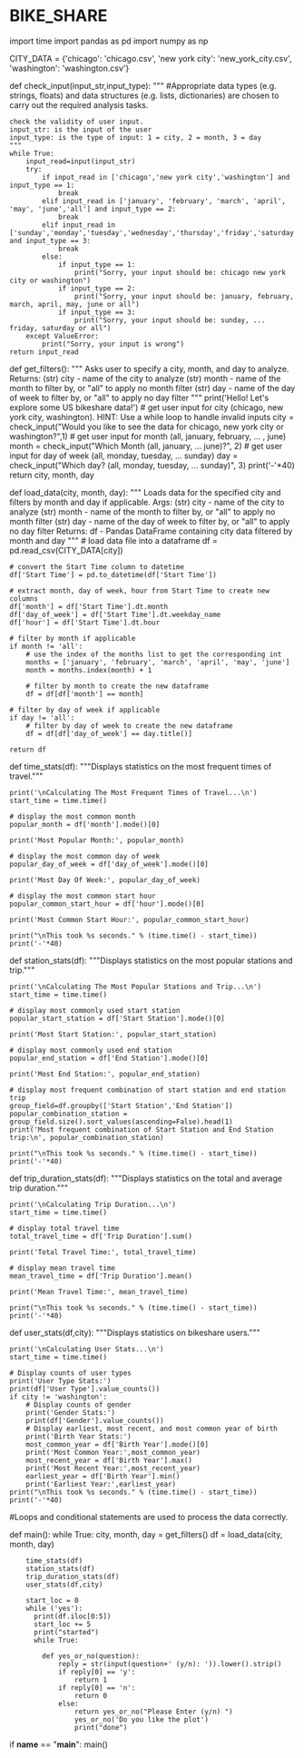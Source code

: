 # BIKE_SHARE
import time
import pandas as pd
import numpy as np

CITY_DATA = {'chicago': 'chicago.csv',
              'new york city': 'new_york_city.csv',
              'washington': 'washington.csv'}


def check_input(input_str,input_type):
    """
    #Appropriate data types (e.g. strings, floats) and data structures (e.g. lists, dictionaries) are chosen to carry out the required analysis tasks.
    
    check the validity of user input.
    input_str: is the input of the user
    input_type: is the type of input: 1 = city, 2 = month, 3 = day
    """
    while True:
        input_read=input(input_str)
        try:
            if input_read in ['chicago','new york city','washington'] and input_type == 1:
                break
            elif input_read in ['january', 'february', 'march', 'april', 'may', 'june','all'] and input_type == 2:
                break
            elif input_read in ['sunday','monday','tuesday','wednesday','thursday','friday','saturday','all'] and input_type == 3:
                break
            else:
                if input_type == 1:
                    print("Sorry, your input should be: chicago new york city or washington")
                if input_type == 2:
                    print("Sorry, your input should be: january, february, march, april, may, june or all")
                if input_type == 3:
                    print("Sorry, your input should be: sunday, ... friday, saturday or all")
        except ValueError:
            print("Sorry, your input is wrong")
    return input_read

def get_filters():
    """
    Asks user to specify a city, month, and day to analyze.
    Returns:
        (str) city - name of the city to analyze
        (str) month - name of the month to filter by, or "all" to apply no month filter
        (str) day - name of the day of week to filter by, or "all" to apply no day filter
    """
    print('Hello! Let\'s explore some US bikeshare data!')
    # get user input for city (chicago, new york city, washington). HINT: Use a while loop to handle invalid inputs
    city = check_input("Would you like to see the data for chicago, new york city or washington?",1)
    # get user input for month (all, january, february, ... , june)
    month = check_input("Which Month (all, january, ... june)?", 2)
    # get user input for day of week (all, monday, tuesday, ... sunday)
    day = check_input("Which day? (all, monday, tuesday, ... sunday)", 3)
    print('-'*40)
    return city, month, day

def load_data(city, month, day):
    """
    Loads data for the specified city and filters by month and day if applicable.
    Args:
        (str) city - name of the city to analyze
        (str) month - name of the month to filter by, or "all" to apply no month filter
        (str) day - name of the day of week to filter by, or "all" to apply no day filter
    Returns:
        df - Pandas DataFrame containing city data filtered by month and day
    """
    # load data file into a dataframe
    df = pd.read_csv(CITY_DATA[city])

    # convert the Start Time column to datetime
    df['Start Time'] = pd.to_datetime(df['Start Time'])

    # extract month, day of week, hour from Start Time to create new columns
    df['month'] = df['Start Time'].dt.month
    df['day_of_week'] = df['Start Time'].dt.weekday_name
    df['hour'] = df['Start Time'].dt.hour

    # filter by month if applicable
    if month != 'all':
        # use the index of the months list to get the corresponding int
        months = ['january', 'february', 'march', 'april', 'may', 'june']
        month = months.index(month) + 1

        # filter by month to create the new dataframe
        df = df[df['month'] == month]

    # filter by day of week if applicable
    if day != 'all':
        # filter by day of week to create the new dataframe
        df = df[df['day_of_week'] == day.title()]
 
    return df


def time_stats(df):
    """Displays statistics on the most frequent times of travel."""

    print('\nCalculating The Most Frequent Times of Travel...\n')
    start_time = time.time()

    # display the most common month
    popular_month = df['month'].mode()[0]

    print('Most Popular Month:', popular_month)

    # display the most common day of week
    popular_day_of_week = df['day_of_week'].mode()[0]

    print('Most Day Of Week:', popular_day_of_week)

    # display the most common start hour
    popular_common_start_hour = df['hour'].mode()[0]

    print('Most Common Start Hour:', popular_common_start_hour)

    print("\nThis took %s seconds." % (time.time() - start_time))
    print('-'*40)


def station_stats(df):
    """Displays statistics on the most popular stations and trip."""

    print('\nCalculating The Most Popular Stations and Trip...\n')
    start_time = time.time()

    # display most commonly used start station
    popular_start_station = df['Start Station'].mode()[0]

    print('Most Start Station:', popular_start_station)

    # display most commonly used end station
    popular_end_station = df['End Station'].mode()[0]

    print('Most End Station:', popular_end_station)

    # display most frequent combination of start station and end station trip
    group_field=df.groupby(['Start Station','End Station'])
    popular_combination_station = group_field.size().sort_values(ascending=False).head(1)
    print('Most frequent combination of Start Station and End Station trip:\n', popular_combination_station)

    print("\nThis took %s seconds." % (time.time() - start_time))
    print('-'*40)


def trip_duration_stats(df):
    """Displays statistics on the total and average trip duration."""

    print('\nCalculating Trip Duration...\n')
    start_time = time.time()

    # display total travel time
    total_travel_time = df['Trip Duration'].sum()

    print('Total Travel Time:', total_travel_time)

    # display mean travel time
    mean_travel_time = df['Trip Duration'].mean()

    print('Mean Travel Time:', mean_travel_time)

    print("\nThis took %s seconds." % (time.time() - start_time))
    print('-'*40)


def user_stats(df,city):
    """Displays statistics on bikeshare users."""

    print('\nCalculating User Stats...\n')
    start_time = time.time()

    # Display counts of user types
    print('User Type Stats:')
    print(df['User Type'].value_counts())
    if city != 'washington':
        # Display counts of gender
        print('Gender Stats:')
        print(df['Gender'].value_counts())
        # Display earliest, most recent, and most common year of birth
        print('Birth Year Stats:')
        most_common_year = df['Birth Year'].mode()[0]
        print('Most Common Year:',most_common_year)
        most_recent_year = df['Birth Year'].max()
        print('Most Recent Year:',most_recent_year)
        earliest_year = df['Birth Year'].min()
        print('Earliest Year:',earliest_year)
    print("\nThis took %s seconds." % (time.time() - start_time))
    print('-'*40)
#Loops and conditional statements are used to process the data correctly.

def main():
    while True:
        city, month, day = get_filters()
        df = load_data(city, month, day)

        time_stats(df)
        station_stats(df)
        trip_duration_stats(df)
        user_stats(df,city)

        start_loc = 0
        while ('yes'):
          print(df.iloc[0:5])
          start_loc += 5
          print("started")
          while True:
           
            def yes_or_no(question):
                reply = str(input(question+' (y/n): ')).lower().strip()
                if reply[0] == 'y':
                    return 1
                if reply[0] == 'n':
                    return 0
                else:
                    return yes_or_no("Please Enter (y/n) ")
                    yes_or_no('Do you like the plot')
                    print("done")


if __name__ == "__main__":
	main()
